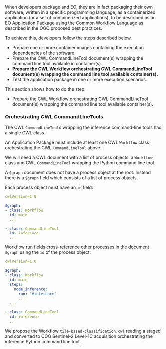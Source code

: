 When developers package and EO, they are in fact packaging their own software, written in a specific programming language, as a containerized application (or a set of containerized applications), to be described as an EO Application Package using the Common Workflow Language as described in the OGC proposed best practices.

To achieve this, developers follow the steps described below.

* Prepare one or more container images containing the execution dependencies of the software.
* Prepare the CWL CommandLineTool document(s) wrapping the command line tool available in container(s).
* **Prepare the CWL Workflow orchestrating CWL CommandLineTool document(s) wrapping the command line tool available container(s).**
* Test the application package in one or more execution scenarios.

This section shows how to do the step:

* Prepare the CWL Workflow orchestrating CWL CommandLineTool document(s) wrapping the command line tool available container(s).

### Orchestrating CWL CommandLineTools

The CWL `CommandLineTool`s wrapping the inference command-line tools had a single CWL class.

An Application Package must include at least one CWL `Workflow` class orchestrating the CWL `CommandLineTool` above.

We will need a CWL document with a list of process objects: a `Workflow` class and CWL `CommandLineTool` wrapping the Python command line tool. 

A `$graph` document does not have a process object at the root. Instead there is a `$graph` field which consists of a list of process objects.

Each process object must have an `id` field: 

```yaml
cwlVersion=1.0

$graph:
- class: Workflow
  id: main
  ...

- class: CommandLineTool
  id: inference
  ...
```

Workflow run fields cross-reference other processes in the document `$graph` using the `id` of the process object:

```yaml
cwlVersion=1.0

$graph:
- class: Workflow
  id: main
  steps:
    node_inference:
      run: "#inference"
      ...
  ...

- class: CommandLineTool
  id: inference
  ...
```

We propose the Workflow `tile-based-classification.cwl` reading a staged and converted to COG Sentinel-2 Level-1C acquisition orchestrating the inference Python command line tool.
